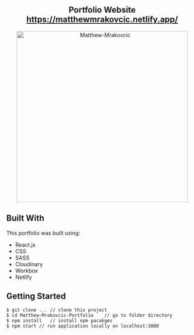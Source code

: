 <h2 align="center">
  Portfolio Website<br/>
  <a href="website_url_here" target="_blank">https://matthewmrakovcic.netlify.app/</a>
</h2>

<div align="center">
 <img alt="Matthew-Mrakovcic" src="https://i.imgur.com/M9exxLz.png" width="450px" height="450px"/>
</div>

## Built With

This portfolio was built using:
- React.js
- CSS
- SASS
- Cloudinary
- Workbox
- Netlify

## Getting Started

```terminal
$ git clone ... // clone this project
$ cd Matthew-Mrakovcic-Portfolio    // go to folder directory
$ npm install   // install npm pacakges
$ npm start // run application locally on localhost:3000
```
